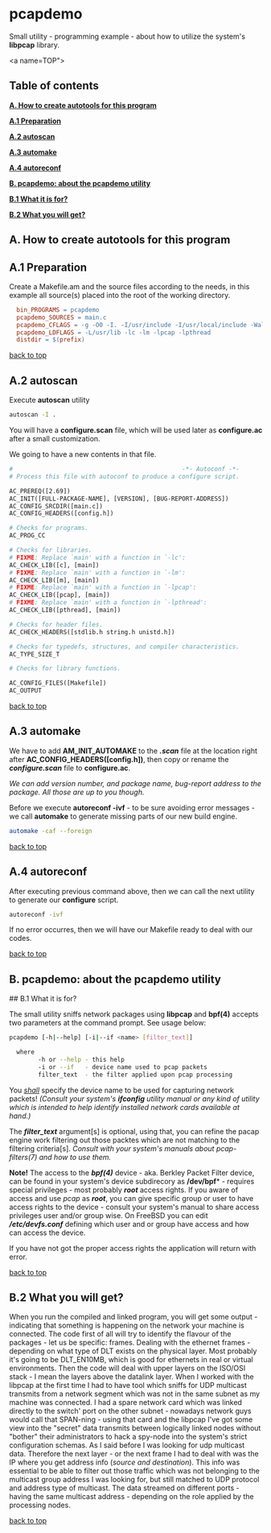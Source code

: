 # pcapdemo #

Small utility - programming example - about how to utilize the system's **libpcap** library.

<a name=TOP"></a>
## Table of contents

**[A. How to create autotools for this program](#A)**

**[A.1 Preparation](#A1)**

**[A.2 autoscan](#A2)**

**[A.3 automake](#A3)**

**[A.4 autoreconf](#A4)**

**[B. pcapdemo: about the pcapdemo utility](#B)**

**[B.1 What it is for?](#B1)**

**[B.2 What you will get?](#B2)**

<a name="A"></a>
## A. How to create autotools for this program

<a name="A1"></a>
## A.1 Preparation

Create a Makefile.am and the source files according to the needs, in this example all source(s) placed into the root of the working directory.

```makefile
  bin_PROGRAMS = pcapdemo
  pcapdemo_SOURCES = main.c
  pcapdemo_CFLAGS = -g -O0 -I. -I/usr/include -I/usr/local/include -Wall -Wextra
  pcapdemo_LDFLAGS = -L/usr/lib -lc -lm -lpcap -lpthread
  distdir = $(prefix)
```

[back to top](#TOP)

<a name="A2"></a>
## A.2 autoscan

Execute **autoscan** utility
```bash
autoscan -I .
```
You will have a **configure.scan** file, which will be used later as **configure.ac** after a small customization.

We going to have a new contents in that file.
```makefile
#                                               -*- Autoconf -*-
# Process this file with autoconf to produce a configure script.

AC_PREREQ([2.69])
AC_INIT([FULL-PACKAGE-NAME], [VERSION], [BUG-REPORT-ADDRESS])
AC_CONFIG_SRCDIR([main.c])
AC_CONFIG_HEADERS([config.h])

# Checks for programs.
AC_PROG_CC

# Checks for libraries.
# FIXME: Replace `main' with a function in `-lc':
AC_CHECK_LIB([c], [main])
# FIXME: Replace `main' with a function in `-lm':
AC_CHECK_LIB([m], [main])
# FIXME: Replace `main' with a function in `-lpcap':
AC_CHECK_LIB([pcap], [main])
# FIXME: Replace `main' with a function in `-lpthread':
AC_CHECK_LIB([pthread], [main])

# Checks for header files.
AC_CHECK_HEADERS([stdlib.h string.h unistd.h])

# Checks for typedefs, structures, and compiler characteristics.
AC_TYPE_SIZE_T

# Checks for library functions.

AC_CONFIG_FILES([Makefile])
AC_OUTPUT
```

[back to top](#TOP)

<a name="A3"></a>
## A.3 automake

We have to add **AM_INIT_AUTOMAKE** to the  ***.scan*** file at the location right after **AC_CONFIG_HEADERS([config.h])**, then copy or rename the ***configure.scan*** file to **configure.ac**.

*We can add version number, and package name, bug-report address to the package. All those are up to you though.*

Before we execute **autoreconf -ivf** - to be sure avoiding error messages - we call **automake** to generate missing parts of our new build engine.

```bash
automake -caf --foreign
```

[back to top](#TOP)

<a name="A4"></a>
## A.4 autoreconf

After executing previous command above, then we can call the next utility to generate our **configure** script.
```bash
autoreconf -ivf
```

If no error occurres, then we will have our Makefile ready to deal with our codes.

[back to top](#TOP)

<a name="B"></a>
## B. pcapdemo: about the pcapdemo utility

<a name="B1">
## B.1 What it is for?
</a>

The small utility sniffs network packages using **libpcap** and **bpf(4)** accepts two parameters at the command prompt. See usage below:
```bash
pcapdemo [-h|--help] [-i|--if <name> [filter_text]]

  where
        -h or --help - this help
        -i or --if   - device name used to pcap packets
        filter_text  - the filter applied upon pcap processing
```
You <u>*shall*</u> specify the device name to be used for capturing network packets! *(Consult your system's **ifconfig** utility manual or any kind of utility which is intended to help identify installed network cards available at hand.)*

The ***filter_text*** argument[s] is optional, using that, you can refine the pacap engine work filtering out those packtes which are not matching to the filtering criteria[s]. *Consult with your system's manuals about pcap-filters(7) and how to use them.*

**Note!** The access to the ***bpf(4)*** device - aka. Berkley Packet Filter device, can be found in your system's device subdirecory as **/dev/bpf*** - requires special privileges - most probably ***root*** access rights. If you aware of access and use *pcap* as ***root***, you can give specific group or user to have access rights to the device - consult your system's manual to share access privileges user and/or group wise. On FreeBSD you can edit ***/etc/devfs.conf*** defining which user and or group have access and how can access the device.

If you have not got the proper access rights the application will return with error.

[back to top](#TOP)

<a name="B2"></a>
## B.2 What you will get?

When you run the compiled and linked program, you will get some output - indicating that something is happening on the network your machine is connected. The code first of all will try to identify the flavour of the packages - let us be specific: frames. Dealing with the ethernet frames - depending on what type of DLT exists on the physical layer. Most probably it's going to be DLT_EN10MB, which is good for ethernets in real or virtual environments. Then the code will deal with upper layers on the ISO/OSI stack - I mean the layers above the datalink layer. When I worked with the libpcap at the first time I had to have tool which sniffs for UDP multicast transmits from a network segment which was not in the same subnet as my machine was connected. I had a spare network card which was linked directly to the switch' port on the other subnet - nowadays network guys would call that SPAN-ning - using that card and the libpcap I've got some view into the "secret" data transmits between logically linked nodes without "bother" their administrators to hack a spy-node into the system's strict configuration schemas. As I said before I was looking for udp multicast data. Therefore the next layer - or the next frame I had to deal with was the IP where you get address info (*source and destination*). This info was essential to be able to filter out those traffic which was not belonging to the multicast group address I was looking for, but still matched to UDP protocol and address type of multicast. The data streamed on different ports - having the same multicast address - depending on the role applied by the processing nodes. 

[back to top](#TOP)
